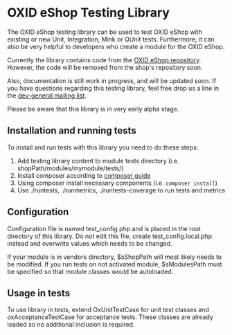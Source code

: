 OXID eShop Testing Library
==========================

The OXID eShop testing library can be used to test OXID eShop with existing or new Unit, Integration, Mink or QUnit tests. 
Furthermore, it can also be very helpful to developers who create a module for the OXID eShop.

Currently the library contains code from the [OXID eShop repository](https://github.com/OXID-eSales/oxideshop_ce/tree/b-dev-ce/tests). 
However, the code will be removed from the shop's repository soon.

Also, documentation is still work in progress, and will be updated soon. 
If you have questions regarding this testing library, feel free drop us a line in the [dev-general mailing list](http://wiki.oxidforge.org/Mailinglists).

Please be aware that this library is in very early alpha stage.

## Installation and running tests

To install and run tests with this library you need to do these steps:

1. Add testing library content to module tests directory (i.e. shopPath/modules/mymodule/tests/)
1. Install composer according to [composer guide](https://getcomposer.org/download/) 
1. Using composer install necessary components (i.e. `composer install`)
1. Use ./runtests, ./runmetrics, ./runtests-coverage to run tests and metrics

## Configuration

Configuration file is named test_config.php and is placed in the root directory of this library.
Do not edit this file, create test_config.local.php instead and overwrite values which needs to be changed.

If your module is in vendors directory, $sShopPath will most likely needs to be modified.
If you run tests on not activated module, $sModulesPath must be specified so that module classes would be autoloaded.

## Usage in tests

To use library in tests, extend OxUnitTestCase for unit test classes and oxAcceptanceTestCase for acceptance tests.
These classes are already loaded so no additional inclusion is required.